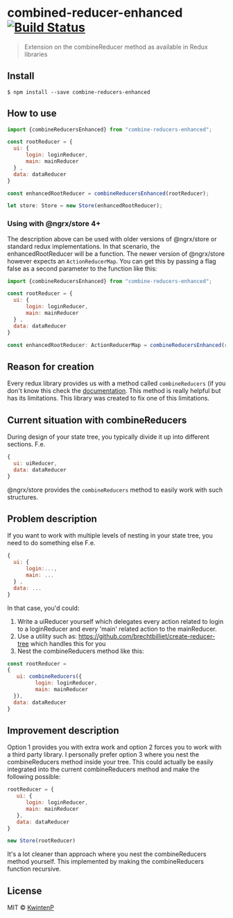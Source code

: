 # combined-reducer-enhanced [![Build Status](https://travis-ci.org/kwintenp/combined-reducer-enhanced.svg?branch=master)](https://travis-ci.org/kwintenp/combined-reducer-enhanced)

> Extension on the combineReducer method as available in Redux libraries


## Install

```
$ npm install --save combine-reducers-enhanced
```

## How to use
```javascript
import {combineReducersEnhanced} from "combine-reducers-enhanced";

const rootReducer = {
  ui: {
      login: loginReducer,
      main: mainReducer
  } ,
  data: dataReducer
}

const enhancedRootReducer = combineReducersEnhanced(rootReducer);

let store: Store = new Store(enhancedRootReducer);
```

### Using with @ngrx/store 4+

The description above can be used with older versions of @ngrx/store or standard redux implementations. In that scenario, the enhancedRootReducer will be a function. The newer version of @ngrx/store however expects an `ActionReducerMap`. You can get this by passing a flag false as a second parameter to the function like this:

```javascript
import {combineReducersEnhanced} from "combine-reducers-enhanced";

const rootReducer = {
  ui: {
      login: loginReducer,
      main: mainReducer
  } ,
  data: dataReducer
}

const enhancedRootReducer: ActionReducerMap = combineReducersEnhanced(rootReducer, false);
```

## Reason for creation

Every redux library provides us with a method called `combineReducers` (if you don't know this check the [documentation](http://redux.js.org/docs/api/combineReducers.html). This method is really helpful but has its limitations. This library was created to fix one of this limitations.

## Current situation with combineReducers

During design of your state tree, you typically divide it up into different sections. F.e.

``` javascript
{
  ui: uiReducer,
  data: dataReducer
}
```

@ngrx/store provides the `combineReducers` method to easily work with such structures.
## Problem description

If you want to work with multiple levels of nesting in your state tree, you need to do something else F.e.

``` javascript
{
  ui: {
      login:...,
      main: ...
  } ,
  data: ...
}
```

In that case, you'd could:
1. Write a uiReducer yourself which delegates every action related to login to a loginReducer and every 'main' related action to the mainReducer.
2. Use a utility such as: https://github.com/brechtbilliet/create-reducer-tree which handles this for you
3. Nest the combineReducers method like this:

``` javascript
const rootReducer =
{
   ui: combineReducers({
         login: loginReducer,
         main: mainReducer
  }),
  data: dataReducer
}
```
## Improvement description

Option 1 provides you with extra work and option 2 forces you to work with a third party library. I personally prefer option 3 where you nest the combineReducers method inside your tree.
This could actually be easily integrated into the current combineReducers method and make the following possible:

``` javascript
rootReducer = {
   ui: {
      login: loginReducer,
      main: mainReducer
   },
   data: dataReducer
}

new Store(rootReducer)
```

It's a lot cleaner than approach where you nest the combineReducers method yourself.
This implemented by making the combineReducers function recursive.

## License

MIT © [KwintenP](http://blog.kwintenp.com)
